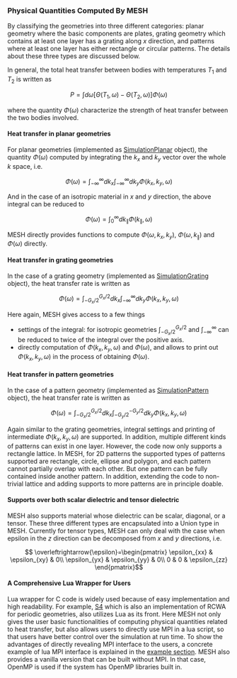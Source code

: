 ### Physical Quantities Computed By MESH

By classifying the geometries into three different categories: planar geometry where the basic components are plates, grating geometry which contains at least one layer has a grating along $x$ direction, and patterns where at least one layer has either rectangle or circular patterns. The details about these three types are discussed below.

In general, the total heat transfer between bodies with temperatures $T_1$ and $T_2$ is written as

$$P=\int d\omega [\Theta(T_1, \omega)-\Theta(T_2,\omega)]\Phi(\omega)$$

where the quantity $\Phi(\omega)$ characterize the strength of heat transfer between the two bodies involved.

#### Heat transfer in planar geometries

For planar geometries (implemented as [SimulationPlanar](LuaAPI/planar.md) object),  the quantity $\Phi(\omega)$ computed by integrating the $k_x$ and $k_y$ vector over the whole $k$ space, i.e.

$$\Phi(\omega)=\int_{-\infty}^{\infty}dk_x\int_{-\infty}^{\infty}dk_y \Phi(k_x,k_y, \omega)$$

And in the case of an isotropic material in $x$ and $y$ direction, the above integral can be reduced to

$$\Phi(\omega)=\int_{0}^{\infty}dk_{\parallel} \Phi(k_{\parallel}, \omega)$$

MESH directly provides functions to compute $\Phi(\omega, k_x, k_y)$, $\Phi(\omega, k_{\parallel})$ and $\Phi(\omega)$ directly.

#### Heat transfer in grating geometries

In the case of a grating geometry (implemented as [SimulationGrating](LuaAPI/grating.md) object), the heat transfer rate is written as

$$\Phi(\omega)=\int_{-G_x/2}^{G_x/2}dk_x\int_{-\infty}^{\infty}dk_y \Phi(k_x,k_y, \omega)$$

Here again, MESH gives access to a few things

* settings of the integral: for isotropic geometries $\int_{-G_x/2}^{G_x/2}$ and  $\int_{-\infty}^{\infty}$ can be reduced to twice of the integral over the positive axis.
* directly computation of $\Phi(k_x,k_y, \omega)$ and $\Phi(\omega)$, and allows to print out $\Phi(k_x,k_y, \omega)$ in the process of obtaining $\Phi(\omega)$.

#### Heat transfer in pattern geometries

In the case of a pattern geometry (implemented as [SimulationPattern](LuaAPI/pattern.md) object), the heat transfer rate is written as

$$\Phi(\omega)=\int_{-G_x/2}^{G_x/2}dk_x\int_{-G_y/2}^{-G_y/2}dk_y \Phi(k_x,k_y, \omega)$$

Again similar to the grating geometries, integral settings and printing of intermediate $\Phi(k_x,k_y, \omega)$ are supported. In addition, multiple different kinds of patterns can exist in one layer. However, the code now only supports a rectangle lattice. In MESH, for 2D patterns the supported types of patterns supported are rectangle, circle, ellipse and polygon, and each pattern cannot partially overlap with each other. But one pattern can be fully contained inside another pattern. In addition, extending the code to non-trivial lattice and adding supports to more patterns are in principle doable.

#### Supports over both scalar dielectric and tensor dielectric

MESH also supports material whose dielectric can be scalar, diagonal, or a tensor. These three different types are encapsulated into a Union type in MESH. Currently for tensor types, MESH can only deal with the case when epsilon in the $z$ direction can be decomposed from $x$ and $y$ directions, i.e.

$$ \overleftrightarrow{\epsilon}=\begin{pmatrix}
\epsilon_{xx} & \epsilon_{xy} & 0\\
\epsilon_{yx} & \epsilon_{yy} & 0\\
0 & 0 & \epsilon_{zz}
\end{pmatrix}$$

#### A Comprehensive Lua Wrapper for Users

Lua wrapper for C code is widely used because of easy implementation and high readability. For example, [S4](https://web.stanford.edu/group/fan/S4/) which is also an implementation of RCWA for periodic geometries, also utilizes Lua as its front. Here MESH not only gives the user basic functionalities of computing physical quantities related to heat transfer, but also allows users to directly use MPI in a lua script, so that users have better control over the simulation at run time. To show the advantages of directly revealing MPI interface to the users, a concrete example of lua MPI interface is explained in the [example section](Examples/MPI.md). MESH also provides a vanilla version that can be built without MPI. In that case, OpenMP is used if the system has OpenMP libraries built in.